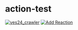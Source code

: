 # action-test
[![yes24_crawler](https://github.com/nueks/action-test/actions/workflows/yes24_crawler.yml/badge.svg)](https://github.com/nueks/action-test/actions/workflows/yes24_crawler.yml)
[![Add Reaction](https://github.com/nueks/action-test/actions/workflows/add-reaction.yml/badge.svg?event=issue_comment)](https://github.com/nueks/action-test/actions/workflows/add-reaction.yml)
